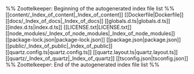 %% Zoottelkeeper: Beginning of the autogenerated index file list  %%
 [[content/_Index_of_content|_Index_of_content]]
 [[Dockerfile|Dockerfile]]
 [[docs/_Index_of_docs|_Index_of_docs]]
 [[globals.d.ts|globals.d.ts]]
 [[index.d.ts|index.d.ts]]
 [[LICENSE.txt|LICENSE.txt]]
 [[node_modules/_Index_of_node_modules|_Index_of_node_modules]]
 [[package-lock.json|package-lock.json]]
 [[package.json|package.json]]
 [[public/_Index_of_public|_Index_of_public]]
 [[quartz.config.ts|quartz.config.ts]]
 [[quartz.layout.ts|quartz.layout.ts]]
 [[quartz/_Index_of_quartz|_Index_of_quartz]]
 [[tsconfig.json|tsconfig.json]]
%% Zoottelkeeper: End of the autogenerated index file list  %%
